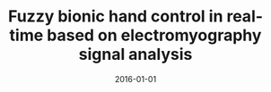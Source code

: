 ---
# Documentation: https://wowchemy.com/docs/managing-content/

title: Fuzzy bionic hand control in real-time based on electromyography signal analysis
subtitle: ''
summary: ''
authors:
- tabakow
- Krzysztof Fonał
- Raed A. Abd-Alhameed
- Rami Qahwaji
tags: []
categories: []
date: '2016-01-01'
lastmod: 2022-10-07T05:04:50Z
featured: false
draft: false

# Featured image
# To use, add an image named `featured.jpg/png` to your page's folder.
# Focal points: Smart, Center, TopLeft, Top, TopRight, Left, Right, BottomLeft, Bottom, BottomRight.
image:
  caption: ''
  focal_point: ''
  preview_only: false

# Projects (optional).
#   Associate this post with one or more of your projects.
#   Simply enter your project's folder or file name without extension.
#   E.g. `projects = ["internal-project"]` references `content/project/deep-learning/index.md`.
#   Otherwise, set `projects = []`.
projects: []
publishDate: '2022-10-07T05:04:49.776568Z'
publication_types:
- '1'
abstract: ''
publication: '*Computational Collective Intelligence : 8th International Conference,
  ICCCI 2016, Halkidiki, Greece, September 28-30, 2016 : proceedings. Pt. 1*'
doi: 10.1007/978-3-319-45243-2_27
---
